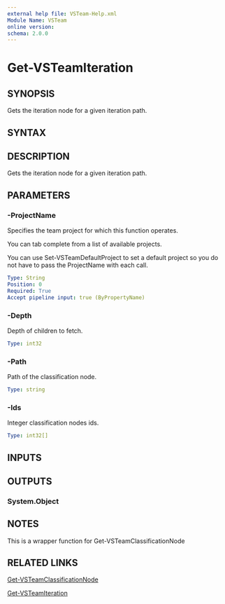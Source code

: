 ```yaml
---
external help file: VSTeam-Help.xml
Module Name: VSTeam
online version:
schema: 2.0.0
---
```


# Get-VSTeamIteration

## SYNOPSIS

Gets the iteration node for a given iteration path.

## SYNTAX

## DESCRIPTION

Gets the iteration node for a given iteration path.

## PARAMETERS

### -ProjectName

Specifies the team project for which this function operates.

You can tab complete from a list of available projects.

You can use Set-VSTeamDefaultProject to set a default project so
you do not have to pass the ProjectName with each call.

```yaml
Type: String
Position: 0
Required: True
Accept pipeline input: true (ByPropertyName)
```

### -Depth

Depth of children to fetch.

```yaml
Type: int32
```

### -Path

Path of the classification node.

```yaml
Type: string
```

### -Ids

Integer classification nodes ids.

```yaml
Type: int32[]
```

## INPUTS

## OUTPUTS

### System.Object

## NOTES

This is a wrapper function for Get-VSTeamClassificationNode

## RELATED LINKS

[Get-VSTeamClassificationNode](Get-VSTeamClassificationNode.md)

[Get-VSTeamIteration](Get-VSTeamIteration.md)

